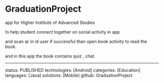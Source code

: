 # GraduationProject
app for Higher Institute of Advanced Studies 

to help student connect together on social activity in app

and scan qr in id user if successful than open book activity to read the book.

and in this app the book contains quiz , chat.

---
status:       PUBLISHED
technologies: [Android]
categories:   [Education]
languages:    [Java]
solutions:    [Mobile]
github:       GraduationProject
 
